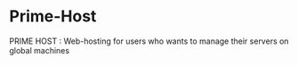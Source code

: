 # Prime-Host
PRIME HOST : Web-hosting for users who wants to manage their servers on global machines
